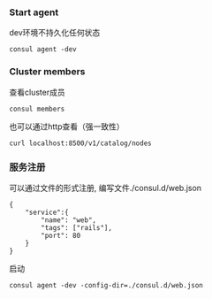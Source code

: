 
### Start agent
dev环境不持久化任何状态
```
consul agent -dev
```

### Cluster members
查看cluster成员
```
consul members
```
也可以通过http查看（强一致性）
```
curl localhost:8500/v1/catalog/nodes
```

### 服务注册
可以通过文件的形式注册, 编写文件./consul.d/web.json
```
{
	"service":{
		"name": "web",
		"tags": ["rails"],
		"port": 80
	}
}
```
启动
```
consul agent -dev -config-dir=./consul.d/web.json
```